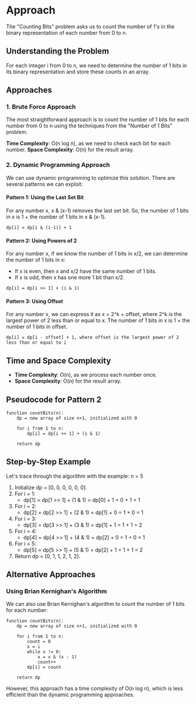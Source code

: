 # Approach

The "Counting Bits" problem asks us to count the number of 1's in the binary representation of each number from 0 to n.

## Understanding the Problem

For each integer i from 0 to n, we need to determine the number of 1 bits in its binary representation and store these counts in an array.

## Approaches

### 1. Brute Force Approach

The most straightforward approach is to count the number of 1 bits for each number from 0 to n using the techniques from the "Number of 1 Bits" problem.

**Time Complexity**: O(n log n), as we need to check each bit for each number.
**Space Complexity**: O(n) for the result array.

### 2. Dynamic Programming Approach

We can use dynamic programming to optimize this solution. There are several patterns we can exploit:

#### Pattern 1: Using the Last Set Bit

For any number x, x & (x-1) removes the last set bit. So, the number of 1 bits in x is 1 + the number of 1 bits in x & (x-1).

```
dp[i] = dp[i & (i-1)] + 1
```

#### Pattern 2: Using Powers of 2

For any number x, if we know the number of 1 bits in x/2, we can determine the number of 1 bits in x:
- If x is even, then x and x/2 have the same number of 1 bits.
- If x is odd, then x has one more 1 bit than x/2.

```
dp[i] = dp[i >> 1] + (i & 1)
```

#### Pattern 3: Using Offset

For any number x, we can express it as x = 2^k + offset, where 2^k is the largest power of 2 less than or equal to x. The number of 1 bits in x is 1 + the number of 1 bits in offset.

```
dp[i] = dp[i - offset] + 1, where offset is the largest power of 2 less than or equal to i
```

## Time and Space Complexity

- **Time Complexity**: O(n), as we process each number once.
- **Space Complexity**: O(n) for the result array.

## Pseudocode for Pattern 2

```
function countBits(n):
    dp = new array of size n+1, initialized with 0
    
    for i from 1 to n:
        dp[i] = dp[i >> 1] + (i & 1)
    
    return dp
```

## Step-by-Step Example

Let's trace through the algorithm with the example: n = 5

1. Initialize dp = [0, 0, 0, 0, 0, 0].
2. For i = 1:
   - dp[1] = dp[1 >> 1] + (1 & 1) = dp[0] + 1 = 0 + 1 = 1
3. For i = 2:
   - dp[2] = dp[2 >> 1] + (2 & 1) = dp[1] + 0 = 1 + 0 = 1
4. For i = 3:
   - dp[3] = dp[3 >> 1] + (3 & 1) = dp[1] + 1 = 1 + 1 = 2
5. For i = 4:
   - dp[4] = dp[4 >> 1] + (4 & 1) = dp[2] + 0 = 1 + 0 = 1
6. For i = 5:
   - dp[5] = dp[5 >> 1] + (5 & 1) = dp[2] + 1 = 1 + 1 = 2
7. Return dp = [0, 1, 1, 2, 1, 2].

## Alternative Approaches

### Using Brian Kernighan's Algorithm

We can also use Brian Kernighan's algorithm to count the number of 1 bits for each number:

```
function countBits(n):
    dp = new array of size n+1, initialized with 0
    
    for i from 1 to n:
        count = 0
        x = i
        while x != 0:
            x = x & (x - 1)
            count++
        dp[i] = count
    
    return dp
```

However, this approach has a time complexity of O(n log n), which is less efficient than the dynamic programming approaches.
